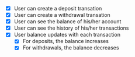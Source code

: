 - [x] User can create a deposit transation
- [x] User can create a withdrawal transation
- [x] User can see the balance of his/her account
- [x] User can see the history of his/her transactions
- [x] User balance updates with each transaction
  - [x] For deposits, the balance increases
  - [x] For withdrawals, the balance decreases
